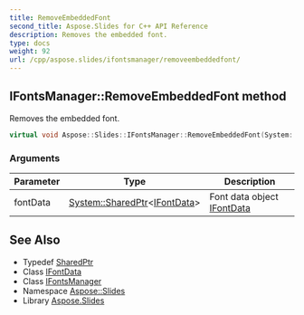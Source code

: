 ```yaml
---
title: RemoveEmbeddedFont
second_title: Aspose.Slides for C++ API Reference
description: Removes the embedded font.
type: docs
weight: 92
url: /cpp/aspose.slides/ifontsmanager/removeembeddedfont/
---
```

## IFontsManager::RemoveEmbeddedFont method


Removes the embedded font.

```cpp
virtual void Aspose::Slides::IFontsManager::RemoveEmbeddedFont(System::SharedPtr<IFontData> fontData)=0
```


### Arguments

| Parameter | Type | Description |
| --- | --- | --- |
| fontData | [System::SharedPtr](../../../system/sharedptr/)\<[IFontData](../../ifontdata/)\> | Font data object [IFontData](../../ifontdata/) |

## See Also

* Typedef [SharedPtr](../../../system/sharedptr/)
* Class [IFontData](../../ifontdata/)
* Class [IFontsManager](../)
* Namespace [Aspose::Slides](../../)
* Library [Aspose.Slides](../../../)
